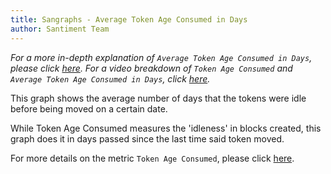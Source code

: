 ```yaml
---
title: Sangraphs - Average Token Age Consumed in Days
author: Santiment Team
---
```


*For a more in-depth explanation of `Average Token Age Consumed in
Days`, please click*
[*here*](https://community.santiment.net/t/average-token-age-consumed-in-days/411/2)*.
For a video breakdown of `Token Age Consumed` and `Average Token Age
Consumed in Days`, click*
[*here*](https://drive.google.com/file/d/1Hhg7kYyqxpGfQ_OJqgZfFxzIVN3m4MKQ/view?usp=sharing)*.*


This graph shows the average number of days that the tokens were idle
before being moved on a certain date.

While Token Age Consumed measures the 'idleness' in blocks created, this
graph does it in days passed since the last time said token moved.


For more details on the metric `Token Age Consumed`, please click
[here](/../metric-token-age-consumed).
